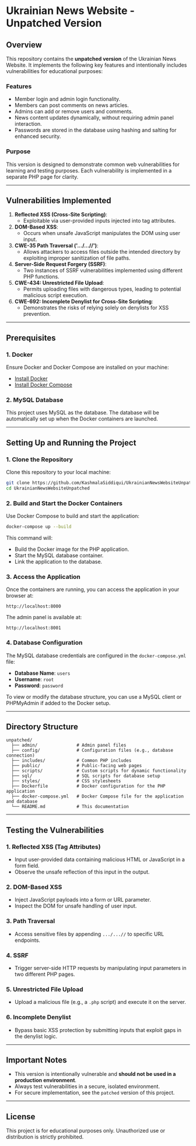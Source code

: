 # Ukrainian News Website - Unpatched Version

## Overview

This repository contains the **unpatched version** of the Ukrainian News Website. It implements the following key features and intentionally includes vulnerabilities for educational purposes:

### Features
- Member login and admin login functionality.
- Members can post comments on news articles.
- Admins can add or remove users and comments.
- News content updates dynamically, without requiring admin panel interaction.
- Passwords are stored in the database using hashing and salting for enhanced security.

### Purpose
This version is designed to demonstrate common web vulnerabilities for learning and testing purposes. Each vulnerability is implemented in a separate PHP page for clarity.

---

## Vulnerabilities Implemented
1. **Reflected XSS (Cross-Site Scripting)**:
   - Exploitable via user-provided inputs injected into tag attributes.
2. **DOM-Based XSS**:
   - Occurs when unsafe JavaScript manipulates the DOM using user input.
3. **CWE-35 Path Traversal ('.../...//')**:
   - Allows attackers to access files outside the intended directory by exploiting improper sanitization of file paths.
4. **Server-Side Request Forgery (SSRF)**:
   - Two instances of SSRF vulnerabilities implemented using different PHP functions.
5. **CWE-434: Unrestricted File Upload**:
   - Permits uploading files with dangerous types, leading to potential malicious script execution.
6. **CWE-692: Incomplete Denylist for Cross-Site Scripting**:
   - Demonstrates the risks of relying solely on denylists for XSS prevention.

---

## Prerequisites

### 1. Docker
Ensure Docker and Docker Compose are installed on your machine:
- [Install Docker](https://docs.docker.com/get-docker/)
- [Install Docker Compose](https://docs.docker.com/compose/install/)

### 2. MySQL Database
This project uses MySQL as the database. The database will be automatically set up when the Docker containers are launched.

---

## Setting Up and Running the Project

### 1. Clone the Repository
Clone this repository to your local machine:
```bash
git clone https://github.com/KashmalaSiddiqui/UkrainianNewsWebsiteUnpatched.git
cd UkrainianNewsWebsiteUnpatched
```

### 2. Build and Start the Docker Containers
Use Docker Compose to build and start the application:
```bash
docker-compose up --build
```

This command will:
- Build the Docker image for the PHP application.
- Start the MySQL database container.
- Link the application to the database.

### 3. Access the Application
Once the containers are running, you can access the application in your browser at:
```
http://localhost:8000
```
The admin panel is available at:
```
http://localhost:8001
```

### 4. Database Configuration
The MySQL database credentials are configured in the `docker-compose.yml` file:
- **Database Name**: `users`
- **Username**: `root`
- **Password**: `password`

To view or modify the database structure, you can use a MySQL client or PHPMyAdmin if added to the Docker setup.

---

## Directory Structure
```
unpatched/
  ├── admin/               # Admin panel files
  ├── config/              # Configuration files (e.g., database connection)
  ├── includes/            # Common PHP includes
  ├── public/              # Public-facing web pages
  ├── scripts/             # Custom scripts for dynamic functionality
  ├── sql/                 # SQL scripts for database setup
  ├── styles/              # CSS stylesheets
  ├── Dockerfile           # Docker configuration for the PHP application
  ├── docker-compose.yml   # Docker Compose file for the application and database
  └── README.md            # This documentation
```

---

## Testing the Vulnerabilities

### 1. **Reflected XSS (Tag Attributes)**
- Input user-provided data containing malicious HTML or JavaScript in a form field.
- Observe the unsafe reflection of this input in the output.

### 2. **DOM-Based XSS**
- Inject JavaScript payloads into a form or URL parameter.
- Inspect the DOM for unsafe handling of user input.

### 3. **Path Traversal**
- Access sensitive files by appending `.../...//` to specific URL endpoints.

### 4. **SSRF**
- Trigger server-side HTTP requests by manipulating input parameters in two different PHP pages.

### 5. **Unrestricted File Upload**
- Upload a malicious file (e.g., a `.php` script) and execute it on the server.

### 6. **Incomplete Denylist**
- Bypass basic XSS protection by submitting inputs that exploit gaps in the denylist logic.

---

## Important Notes
- This version is intentionally vulnerable and **should not be used in a production environment**.
- Always test vulnerabilities in a secure, isolated environment.
- For secure implementation, see the `patched` version of this project.

---

## License
This project is for educational purposes only. Unauthorized use or distribution is strictly prohibited.

